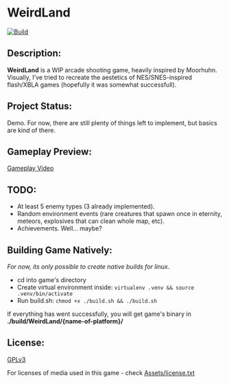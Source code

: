 # WeirdLand

[![Build](https://github.com/moonburnt/WeirdLand/actions/workflows/build.yml/badge.svg)](https://github.com/moonburnt/WeirdLand/actions/workflows/build.yml)

## Description:

**WeirdLand** is a WIP arcade shooting game, heavily inspired by Moorhuhn.
Visually, I've tried to recreate the aestetics of NES/SNES-inspired flash/XBLA
games (hopefully it was somewhat successfull).

## Project Status:

Demo. For now, there are still plenty of things left to implement, but basics are
kind of there.

## Gameplay Preview:

[Gameplay Video](https://user-images.githubusercontent.com/52989889/153038045-c25038f2-1993-4e57-9014-8efdfa268f62.mp4)

## TODO:

- At least 5 enemy types (3 already implemented).
- Random environment events (rare creatures that spawn once in eternity, meteors,
explosives that can clean whole map, etc).
- Achievements. Well... maybe?

## Building Game Natively:

*For now, its only possible to create native builds for linux*.

- cd into game's directory
- Create virtual environment inside:
`virtualenv .venv && source .venv/bin/activate`
- Run build.sh:
`chmod +x ./build.sh && ./build.sh`

If everything has went successfully, you will get game's binary in
**./build/WeirdLand/{name-of-platform}/**

## License:

[GPLv3](LICENSE)

For licenses of media used in this game - check [Assets/license.txt](/Assets/license.txt)
